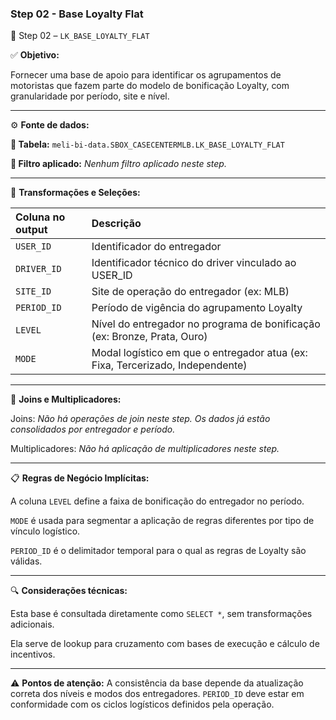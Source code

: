 ### Step 02 - Base Loyalty Flat

🔹 Step 02 – `LK_BASE_LOYALTY_FLAT`

✅ **Objetivo:**

Fornecer uma base de apoio para identificar os agrupamentos de motoristas que fazem parte do modelo de bonificação Loyalty, com granularidade por período, site e nível.

---

⚙️ **Fonte de dados:**

**📄 Tabela:** `meli-bi-data.SBOX_CASECENTERMLB.LK_BASE_LOYALTY_FLAT`

**🔎 Filtro aplicado:** *Nenhum filtro aplicado neste step.*

---

📐 **Transformações e Seleções:**

| **Coluna no output** | **Descrição**                                                                 |
| :------------------- | :---------------------------------------------------------------------------- |
| `USER_ID`            | Identificador do entregador                                                   |
| `DRIVER_ID`          | Identificador técnico do driver vinculado ao USER_ID                         |
| `SITE_ID`            | Site de operação do entregador (ex: MLB)                                      |
| `PERIOD_ID`          | Período de vigência do agrupamento Loyalty                                    |
| `LEVEL`              | Nível do entregador no programa de bonificação (ex: Bronze, Prata, Ouro)      |
| `MODE`               | Modal logístico em que o entregador atua (ex: Fixa, Tercerizado, Independente) |

---

🔁 **Joins e Multiplicadores:**

Joins: *Não há operações de join neste step. Os dados já estão consolidados por entregador e período.*

Multiplicadores: *Não há aplicação de multiplicadores neste step.*

---

📋 **Regras de Negócio Implícitas:**

A coluna `LEVEL` define a faixa de bonificação do entregador no período.

`MODE` é usada para segmentar a aplicação de regras diferentes por tipo de vínculo logístico.

`PERIOD_ID` é o delimitador temporal para o qual as regras de Loyalty são válidas.

---

🔍 **Considerações técnicas:**

Esta base é consultada diretamente como `SELECT *`, sem transformações adicionais.

Ela serve de lookup para cruzamento com bases de execução e cálculo de incentivos.

---

⚠️ **Pontos de atenção:** A consistência da base depende da atualização correta dos níveis e modos dos entregadores. `PERIOD_ID` deve estar em conformidade com os ciclos logísticos definidos pela operação.
